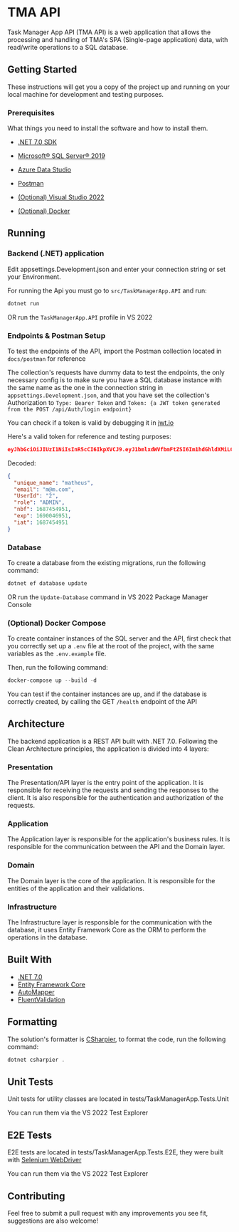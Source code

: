 # TMA API

Task Manager App API (TMA API) is a web application that allows the processing and handling of TMA's SPA (Single-page application) data, with read/write operations to a SQL database.

## Getting Started

These instructions will get you a copy of the project up and running on your local machine for development and testing purposes.

### Prerequisites

What things you need to install the software and how to install them.

- [.NET 7.0 SDK](https://dotnet.microsoft.com/en-us/download/dotnet/7.0)

- [Microsoft® SQL Server® 2019](https://www.microsoft.com/en-us/download/details.aspx?id=101064)

- [Azure Data Studio](https://azure.microsoft.com/pt-br/products/data-studio)

- [Postman](https://www.postman.com/downloads/)

- [(Optional) Visual Studio 2022](https://visualstudio.microsoft.com/en-us/vs/)

- [(Optional) Docker](https://www.docker.com/products/docker-desktop)

## Running

### Backend (.NET) application

Edit appsettings.Development.json and enter your connection string or set your Environment.

For running the Api you must go to `src/TaskManagerApp.API` and run:

```powershell
dotnet run
```

OR run the `TaskManagerApp.API` profile in VS 2022

### Endpoints & Postman Setup

To test the endpoints of the API, import the Postman collection located in `docs/postman` for reference

The collection's requests have dummy data to test the endpoints, the only necessary config is to make sure you have a SQL database instance with the same name as the one in the connection string in `appsettings.Development.json`, and that you have set the collection's Authorization to `Type: Bearer Token` and `Token: {a JWT token generated from the POST /api/Auth/login endpoint}`

You can check if a token is valid by debugging it in [jwt.io](https://jwt.io/)

Here's a valid token for reference and testing purposes:

```json
eyJhbGciOiJIUzI1NiIsInR5cCI6IkpXVCJ9.eyJ1bmlxdWVfbmFtZSI6Im1hdGhldXMiLCJlbWFpbCI6Im1AbS5jb20iLCJVc2VySWQiOiIyIiwicm9sZSI6IkFETUlOIiwibmJmIjoxNjg3NDU0OTUxLCJleHAiOjE2OTAwNDY5NTEsImlhdCI6MTY4NzQ1NDk1MX0.grG3OYNUCuNb6EPm7ugE-bL0pWIMPfwW8KxYgZQymWs
```

Decoded:

```json
{
  "unique_name": "matheus",
  "email": "m@m.com",
  "UserId": "2",
  "role": "ADMIN",
  "nbf": 1687454951,
  "exp": 1690046951,
  "iat": 1687454951
}
```

### Database

To create a database from the existing migrations, run the following command:

```powershell
dotnet ef database update
```

OR run the `Update-Database` command in VS 2022 Package Manager Console

### (Optional) Docker Compose

To create container instances of the SQL server and the API, first check that you correctly set up a `.env` file at the root of the project, with the same variables as the `.env.example` file.

Then, run the following command:

```powershell
docker-compose up --build -d
```

You can test if the container instances are up, and if the database is correctly created, by calling the GET `/health` endpoint of the API

## Architecture

The backend application is a REST API built with .NET 7.0. Following the Clean Architecture principles, the application is divided into 4 layers:

### Presentation

The Presentation/API layer is the entry point of the application. It is responsible for receiving the requests and sending the responses to the client. It is also responsible for the authentication and authorization of the requests.

### Application

The Application layer is responsible for the application's business rules. It is responsible for the communication between the API and the Domain layer.

### Domain

The Domain layer is the core of the application. It is responsible for the entities of the application and their validations.

### Infrastructure

The Infrastructure layer is responsible for the communication with the database, it uses Entity Framework Core as the ORM to perform the operations in the database.

## Built With

- [.NET 7.0](https://dotnet.microsoft.com/download/dotnet/7.0)
- [Entity Framework Core](https://docs.microsoft.com/en-us/ef/core/)
- [AutoMapper](https://automapper.org/)
- [FluentValidation](https://fluentvalidation.net/)

## Formatting

The solution's formatter is [CSharpier](https://csharpier.com/docs/About), to format the code, run the following command:

```powershell
dotnet csharpier .
```

## Unit Tests

Unit tests for utility classes are located in tests/TaskManagerApp.Tests.Unit

You can run them via the VS 2022 Test Explorer

## E2E Tests

E2E tests are located in tests/TaskManagerApp.Tests.E2E, they were built with [Selenium WebDriver](https://www.selenium.dev/documentation/webdriver/)

You can run them via the VS 2022 Test Explorer

## Contributing

Feel free to submit a pull request with any improvements you see fit, suggestions are also welcome!
